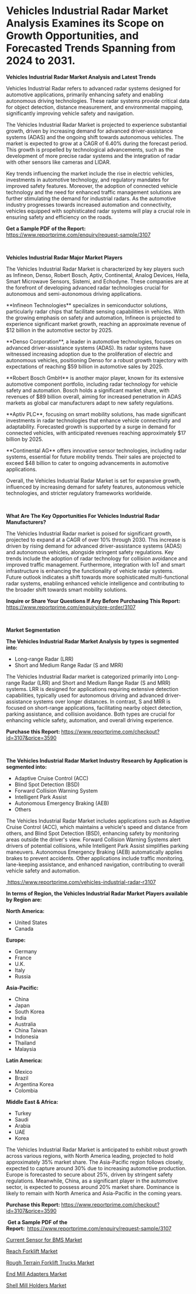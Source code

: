 <p><h1>Vehicles Industrial Radar Market Analysis Examines its Scope on Growth Opportunities, and Forecasted Trends Spanning from 2024 to 2031.</h1></p><p><strong>Vehicles Industrial Radar Market Analysis and Latest Trends</strong></p>
<p><p>Vehicles Industrial Radar refers to advanced radar systems designed for automotive applications, primarily enhancing safety and enabling autonomous driving technologies. These radar systems provide critical data for object detection, distance measurement, and environmental mapping, significantly improving vehicle safety and navigation.</p><p>The Vehicles Industrial Radar Market is projected to experience substantial growth, driven by increasing demand for advanced driver-assistance systems (ADAS) and the ongoing shift towards autonomous vehicles. The market is expected to grow at a CAGR of 6.40% during the forecast period. This growth is propelled by technological advancements, such as the development of more precise radar systems and the integration of radar with other sensors like cameras and LIDAR. </p><p>Key trends influencing the market include the rise in electric vehicles, investments in automotive technology, and regulatory mandates for improved safety features. Moreover, the adoption of connected vehicle technology and the need for enhanced traffic management solutions are further stimulating the demand for industrial radars. As the automotive industry progresses towards increased automation and connectivity, vehicles equipped with sophisticated radar systems will play a crucial role in ensuring safety and efficiency on the roads.</p></p>
<p><strong>Get a Sample PDF of the Report:&nbsp;</strong> <a href="https://www.reportprime.com/enquiry/request-sample/3107">https://www.reportprime.com/enquiry/request-sample/3107</a></p>
<p>&nbsp;</p>
<p><strong>Vehicles Industrial Radar Major Market Players</strong></p>
<p><p>The Vehicles Industrial Radar Market is characterized by key players such as Infineon, Denso, Robert Bosch, Aptiv, Continental, Analog Devices, Hella, Smart Microwave Sensors, Sistemi, and Echodyne. These companies are at the forefront of developing advanced radar technologies crucial for autonomous and semi-autonomous driving applications.</p><p>**Infineon Technologies** specializes in semiconductor solutions, particularly radar chips that facilitate sensing capabilities in vehicles. With the growing emphasis on safety and automation, Infineon is projected to experience significant market growth, reaching an approximate revenue of $12 billion in the automotive sector by 2025.</p><p>**Denso Corporation**, a leader in automotive technologies, focuses on advanced driver-assistance systems (ADAS). Its radar systems have witnessed increasing adoption due to the proliferation of electric and autonomous vehicles, positioning Denso for a robust growth trajectory with expectations of reaching $59 billion in automotive sales by 2025.</p><p>**Robert Bosch GmbH** is another major player, known for its extensive automotive component portfolio, including radar technology for vehicle safety and automation. Bosch holds a significant market share, with revenues of $89 billion overall, aiming for increased penetration in ADAS markets as global car manufacturers adapt to new safety regulations.</p><p>**Aptiv PLC**, focusing on smart mobility solutions, has made significant investments in radar technologies that enhance vehicle connectivity and adaptability. Forecasted growth is supported by a surge in demand for connected vehicles, with anticipated revenues reaching approximately $17 billion by 2025.</p><p>**Continental AG** offers innovative sensor technologies, including radar systems, essential for future mobility trends. Their sales are projected to exceed $48 billion to cater to ongoing advancements in automotive applications.</p><p>Overall, the Vehicles Industrial Radar Market is set for expansive growth, influenced by increasing demand for safety features, autonomous vehicle technologies, and stricter regulatory frameworks worldwide.</p></p>
<p>&nbsp;</p>
<p><strong>What Are The Key Opportunities For Vehicles Industrial Radar Manufacturers?</strong></p>
<p><p>The Vehicles Industrial Radar market is poised for significant growth, projected to expand at a CAGR of over 10% through 2030. This increase is driven by rising demand for advanced driver-assistance systems (ADAS) and autonomous vehicles, alongside stringent safety regulations. Key trends include the adoption of radar technology for collision avoidance and improved traffic management. Furthermore, integration with IoT and smart infrastructure is enhancing the functionality of vehicle radar systems. Future outlook indicates a shift towards more sophisticated multi-functional radar systems, enabling enhanced vehicle intelligence and contributing to the broader shift towards smart mobility solutions.</p></p>
<p><strong>Inquire or Share Your Questions If Any Before Purchasing This Report:</strong> <a href="https://www.reportprime.com/enquiry/pre-order/3107">https://www.reportprime.com/enquiry/pre-order/3107</a></p>
<p>&nbsp;</p>
<p><strong>Market Segmentation</strong></p>
<p><strong>The Vehicles Industrial Radar Market Analysis by types is segmented into:</strong></p>
<p><ul><li>Long-range Radar (LRR)</li><li>Short and Medium Range Radar (S and MRR)</li></ul></p>
<p><p>The Vehicles Industrial Radar market is categorized primarily into Long-range Radar (LRR) and Short and Medium Range Radar (S and MRR) systems. LRR is designed for applications requiring extensive detection capabilities, typically used for autonomous driving and advanced driver-assistance systems over longer distances. In contrast, S and MRR is focused on short-range applications, facilitating nearby object detection, parking assistance, and collision avoidance. Both types are crucial for enhancing vehicle safety, automation, and overall driving experience.</p></p>
<p><strong>Purchase this Report:&nbsp;</strong><a href="https://www.reportprime.com/checkout?id=3107&price=3590">https://www.reportprime.com/checkout?id=3107&price=3590</a></p>
<p>&nbsp;</p>
<p><strong>The Vehicles Industrial Radar Market Industry Research by Application is segmented into:</strong></p>
<p><ul><li>Adaptive Cruise Control (ACC)</li><li>Blind Spot Detection (BSD)</li><li>Forward Collision Warning System</li><li>Intelligent Park Assist</li><li>Autonomous Emergency Braking (AEB)</li><li>Others</li></ul></p>
<p><p>The Vehicles Industrial Radar Market includes applications such as Adaptive Cruise Control (ACC), which maintains a vehicle's speed and distance from others, and Blind Spot Detection (BSD), enhancing safety by monitoring areas outside the driver's view. Forward Collision Warning Systems alert drivers of potential collisions, while Intelligent Park Assist simplifies parking maneuvers. Autonomous Emergency Braking (AEB) automatically applies brakes to prevent accidents. Other applications include traffic monitoring, lane-keeping assistance, and enhanced navigation, contributing to overall vehicle safety and automation.</p></p>
<p><a href="https://www.reportprime.com/vehicles-industrial-radar-r3107">&nbsp;https://www.reportprime.com/vehicles-industrial-radar-r3107</a></p>
<p><strong>In terms of Region, the Vehicles Industrial Radar Market Players available by Region are:</strong></p>
<p>
    <p> <strong> North America: </strong>
        <ul>
            <li>United States</li>
            <li>Canada</li>
        </ul>
        </p> 
    <p> <strong> Europe: </strong>
        <ul>
            <li>Germany</li>
            <li>France</li>
            <li>U.K.</li>
            <li>Italy</li>
            <li>Russia</li>
        </ul>
        </p> 
    <p> <strong> Asia-Pacific: </strong>
        <ul>
            <li>China</li>
            <li>Japan</li>
            <li>South Korea</li>
            <li>India</li>
            <li>Australia</li>
            <li>China Taiwan</li>
            <li>Indonesia</li>
            <li>Thailand</li>
            <li>Malaysia</li>
        </ul>
        </p> 
    <p> <strong> Latin America: </strong>
        <ul>
            <li>Mexico</li>
            <li>Brazil</li>
            <li>Argentina Korea</li>
            <li>Colombia</li>
        </ul>
        </p> 
    <p> <strong> Middle East & Africa: </strong>
        <ul>
            <li>Turkey</li>
            <li>Saudi</li>
            <li>Arabia</li>
            <li>UAE</li>
            <li>Korea</li>
        </ul>
    </p>
    </p>
<p><p>The Vehicles Industrial Radar Market is anticipated to exhibit robust growth across various regions, with North America leading, projected to hold approximately 35% market share. The Asia-Pacific region follows closely, expected to capture around 30% due to increasing automotive production. Europe is forecasted to secure about 25%, driven by stringent safety regulations. Meanwhile, China, as a significant player in the automotive sector, is expected to possess around 20% market share. Dominance is likely to remain with North America and Asia-Pacific in the coming years.</p></p>
<p><strong>Purchase this Report: </strong><a href="https://www.reportprime.com/checkout?id=3107&price=3590">https://www.reportprime.com/checkout?id=3107&price=3590</a></p>
<p>&nbsp;<strong>Get a Sample PDF of the Report:&nbsp;&nbsp;</strong><a href="https://www.reportprime.com/enquiry/request-sample/3107">https://www.reportprime.com/enquiry/request-sample/3107</a></p>
<p><strong></strong></p>
<p><p><a href="https://github.com/fty54g/Market-Research-Report-List-1/blob/main/current-sensor-for-bms-market.md">Current Sensor for BMS Market</a></p><p><a href="https://issuu.com/reportprime-2/docs/reach-forklift-market-size-2030.ppt_b461b788da2893">Reach Forklift Market</a></p><p><a href="https://issuu.com/reportprime-2/docs/rough-terrain-forklift-trucks-marke_3b9b3c4c7ed7c6">Rough Terrain Forklift Trucks Market</a></p><p><a href="https://www.linkedin.com/pulse/global-end-mill-adapters-market-sector2024-2031-metrics-strategic-gtquc?trackingId=Oilb4MuJRqGB%2FPGy3o8bPw%3D%3D">End Mill Adapters Market</a></p><p><a href="https://www.linkedin.com/pulse/global-shell-mill-holders-market-analysis-key-trends-future-nrtfc?trackingId=B9a8GE0cTGCB%2BJFFqNgeRw%3D%3D">Shell Mill Holders Market</a></p></p>
